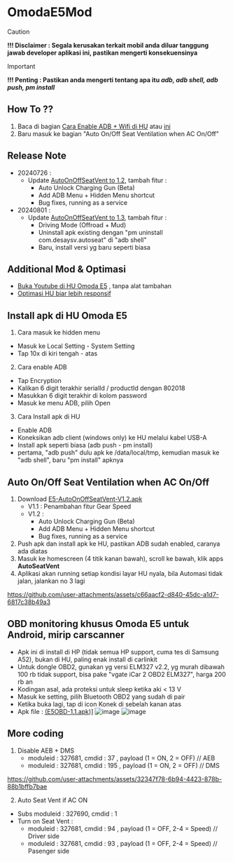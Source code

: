 # OmodaE5Mod

> [!CAUTION]
> **!!! Disclaimer : Segala kerusakan terkait mobil anda diluar tanggung jawab developer aplikasi ini, pastikan mengerti konsekuensinya**
> > [!IMPORTANT]
> **!!! Penting : Pastikan anda mengerti tentang apa itu _adb, adb shell, adb push, pm install_**

## How To ??
  1. Baca di bagian [Cara Enable ADB + Wifi di HU](https://github.com/sl3per/OmodaE5Mod/blob/main/enableadbwifi.md) atau [ini](#install-apk-di-hu-omoda-e5)
  2. Baru masuk ke bagian "Auto On/Off Seat Ventilation when AC On/Off"


## Release Note
- 20240726 :
  - Update [AutoOnOffSeatVent to 1.2](https://github.com/sl3per/OmodaE5Mod/raw/main/E5-AutoOnOffSeatVent-V1.2.apk), tambah fitur :
     - Auto Unlock Charging Gun (Beta)
     - Add ADB Menu + Hidden Menu shortcut
     - Bug fixes, running as a service
- 20240801 :
  - Update [AutoOnOffSeatVent to 1.3](https://github.com/sl3per/OmodaE5Mod/raw/main/E5-AutoOnOffSeatVent-V1.3.apk), tambah fitur :
     - Driving Mode (Offroad + Mud)
     - Uninstall apk existing dengan  "pm uninstall com.desaysv.autoseat" di "adb shell"
     - Baru, install versi yg baru seperti biasa
  
       
## Additional Mod & Optimasi 
- [Buka Youtube di HU Omoda E5](https://github.com/sl3per/OmodaE5Mod/blob/main/BukaYoutube.md) , tanpa alat tambahan
- [Optimasi HU biar lebih responsif](https://github.com/sl3per/OmodaE5Mod/blob/main/optimasiHU.md)



## Install apk di HU Omoda E5
1. Cara masuk ke hidden menu
  - Masuk ke Local Setting - System Setting
  - Tap 10x di kiri tengah - atas
2. Cara enable ADB
  - Tap Encryption
  - Kalikan 6 digit terakhir serialId /  productId dengan 802018
  - Masukkan 6 digit terakhir di kolom password
  - Masuk ke menu ADB, pilih Open
3. Cara Install apk di HU
  - Enable ADB
  - Koneksikan adb client (windows only) ke HU melalui kabel USB-A
  - Install apk seperti biasa (adb push - pm install)
  - pertama, "adb push" dulu apk ke /data/local/tmp, kemudian masuk ke "adb shell", baru "pm install" apknya

## Auto On/Off Seat Ventilation when AC On/Off
1. Download   [E5-AutoOnOffSeatVent-V1.2.apk](https://github.com/sl3per/OmodaE5Mod/raw/main/E5-AutoOnOffSeatVent-V1.2.apk)
     - V1.1 : Penambahan fitur Gear Speed
     - V1.2 :
       - Auto Unlock Charging Gun (Beta)
       - Add ADB Menu + Hidden Menu shortcut
       - Bug fixes, running as a service
3. Push apk dan install apk ke HU, pastikan ADB sudah enabled, caranya ada diatas
4. Masuk ke homescreen (4 titik kanan bawah), scroll ke bawah, klik apps **AutoSeatVent**
5. Aplikasi akan running setiap kondisi layar HU nyala, bila Automasi tidak jalan, jalankan no 3 lagi


https://github.com/user-attachments/assets/c66aacf2-d840-45dc-a1d7-6817c38b49a3


## OBD monitoring khusus Omoda E5 untuk Android, mirip carscanner

- Apk ini di install di HP (tidak semua HP support, cuma tes di Samsung A52), bukan di HU, paling enak install di carlinkit
- Untuk dongle OBD2, gunakan yg versi ELM327 v2.2, yg murah dibawah 100 rb tidak support, bisa pake "vgate iCar 2 OBD2 ELM327", harga 200 rb an
- Kodingan asal, ada proteksi untuk sleep ketika aki < 13 V
- Masuk ke setting, pilih Bluetooth OBD2 yang sudah di pair
- Ketika buka lagi, tap di icon Konek di sebelah kanan atas
- Apk file : 
  [(E5OBD-1.1.apk](https://github.com/sl3per/OmodaE5Mod/raw/main/E5OBD-1.1.apk))]
![image](https://github.com/user-attachments/assets/d1c20bb1-74f3-4b97-a430-73164f1dec0f)
![image](https://github.com/user-attachments/assets/65d3bef3-611b-44cd-9035-a24004fa8b3a)



## More coding 
1. Disable AEB + DMS
   - moduleid : 327681, cmdid : 37 , payload (1 = ON, 2 = OFF) // AEB
   - moduleid : 327681, cmdid : 195 , payload (1 = ON, 2 = OFF) // DMS
     

https://github.com/user-attachments/assets/32347f78-6b94-4423-878b-88b1bffb7bae


2. Auto Seat Vent if AC ON
  - Subs moduleid : 327690, cmdid : 1
  - Turn on Seat Vent :
     - moduleid : 327681, cmdid : 94 , payload (1 = OFF, 2-4 = Speed) // Driver side
     - moduleid : 327681, cmdid : 93 , payload (1 = OFF, 2-4 = Speed) // Pasenger side







